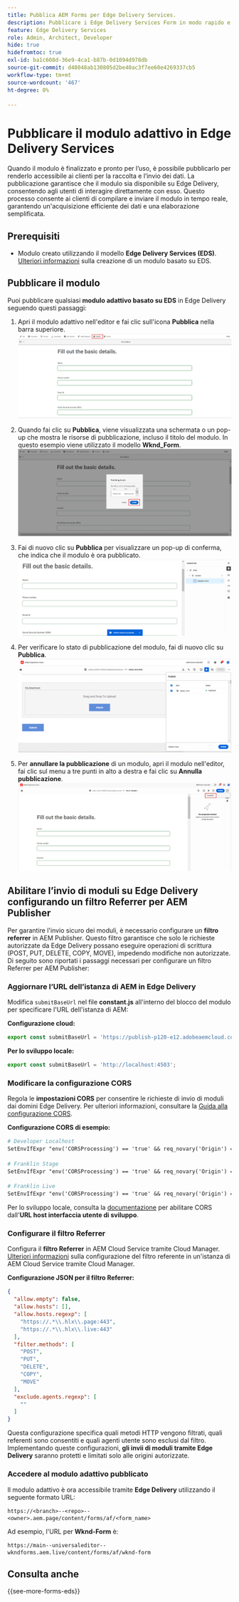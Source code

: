 ```yaml
---
title: Pubblica AEM Forms per Edge Delivery Services.
description: Pubblicare i Edge Delivery Services Form in modo rapido e semplice.
feature: Edge Delivery Services
role: Admin, Architect, Developer
hide: true
hidefromtoc: true
exl-id: ba1c608d-36e9-4ca1-b87b-0d1094d978db
source-git-commit: d48048ab130805d2be40ac3f7ee60e4269337cb5
workflow-type: tm+mt
source-wordcount: '467'
ht-degree: 0%

---
```


# Pubblicare il modulo adattivo in Edge Delivery Services

Quando il modulo è finalizzato e pronto per l’uso, è possibile pubblicarlo per renderlo accessibile ai clienti per la raccolta e l’invio dei dati. La pubblicazione garantisce che il modulo sia disponibile su Edge Delivery, consentendo agli utenti di interagire direttamente con esso. Questo processo consente ai clienti di compilare e inviare il modulo in tempo reale, garantendo un&#39;acquisizione efficiente dei dati e una elaborazione semplificata.

## Prerequisiti

* Modulo creato utilizzando il modello **Edge Delivery Services (EDS)**. [Ulteriori informazioni](/help/edge/docs/forms/universal-editor/getting-started-universal-editor.md) sulla creazione di un modulo basato su EDS.

## Pubblicare il modulo

Puoi pubblicare qualsiasi **modulo adattivo basato su EDS** in Edge Delivery seguendo questi passaggi:

<!--1. Select the **Adaptive Form** that you want to publish and click the **Edit** ![edit icon](/help/forms/assets/edit.svg) icon.
   ![Select EDS-Based Form](/help/forms/assets/select-eds-based-form.png)-->

1. Apri il modulo adattivo nell&#39;editor e fai clic sull&#39;icona **Pubblica** nella barra superiore.
   ![Fai clic su Pubblica](/help/forms/assets/publish-icon-eds-form.png)

1. Quando fai clic su **Pubblica**, viene visualizzata una schermata o un pop-up che mostra le risorse di pubblicazione, incluso il titolo del modulo. In questo esempio viene utilizzato il modello **Wknd_Form**.
   ![Al clic del mouse](/help/forms/assets/on-click-publish.png)

1. Fai di nuovo clic su **Pubblica** per visualizzare un pop-up di conferma, che indica che il modulo è ora pubblicato.
   ![Pubblicazione completata](/help/forms/assets/publish-success.png)

1. Per verificare lo stato di pubblicazione del modulo, fai di nuovo clic su **Pubblica**.
   ![Stato pubblicazione](/help/forms/assets/publish-status.png)

1. Per **annullare la pubblicazione** di un modulo, apri il modulo nell&#39;editor, fai clic sul menu a tre punti in alto a destra e fai clic su **Annulla pubblicazione**.
   ![Annulla pubblicazione](/help/forms/assets/unpublish--form.png)

## Abilitare l’invio di moduli su Edge Delivery configurando un filtro Referrer per AEM Publisher

Per garantire l&#39;invio sicuro dei moduli, è necessario configurare un **filtro referrer** in AEM Publisher. Questo filtro garantisce che solo le richieste autorizzate da Edge Delivery possano eseguire operazioni di scrittura (POST, PUT, DELETE, COPY, MOVE), impedendo modifiche non autorizzate. Di seguito sono riportati i passaggi necessari per configurare un filtro Referrer per AEM Publisher:

### Aggiornare l’URL dell’istanza di AEM in Edge Delivery

Modifica `submitBaseUrl` nel file **constant.js** all&#39;interno del blocco del modulo per specificare l&#39;URL dell&#39;istanza di AEM:

**Configurazione cloud:**

```js
export const submitBaseUrl = 'https://publish-p120-e12.adobeaemcloud.com';
```
**Per lo sviluppo locale:**

```js
export const submitBaseUrl = 'http://localhost:4503';
```

### Modificare la configurazione CORS

Regola le **impostazioni CORS** per consentire le richieste di invio di moduli dai domini Edge Delivery. Per ulteriori informazioni, consultare la [Guida alla configurazione CORS](https://experienceleague.adobe.com/en/docs/experience-manager-learn/getting-started-with-aem-headless/deployments/configurations/cors).

**Configurazione CORS di esempio:**

```apache
# Developer Localhost
SetEnvIfExpr "env('CORSProcessing') == 'true' && req_novary('Origin') =~ m#(http://localhost(:\d+)?$)#" CORSTrusted=true

# Franklin Stage
SetEnvIfExpr "env('CORSProcessing') == 'true' && req_novary('Origin') =~ m#(https://.*\.hlx\.page$)#" CORSTrusted=true  

# Franklin Live
SetEnvIfExpr "env('CORSProcessing') == 'true' && req_novary('Origin') =~ m#(https://.*\.hlx\.live$)#" CORSTrusted=true
```
Per lo sviluppo locale, consulta la [documentazione](https://experienceleague.adobe.com/en/docs/experience-manager-cloud-service/content/headless/deployment/referrer-filter) per abilitare CORS dall&#39;**URL host interfaccia utente di sviluppo**.

### Configurare il filtro Referrer

Configura il **filtro Referrer** in AEM Cloud Service tramite Cloud Manager. [Ulteriori informazioni](https://experienceleague.adobe.com/en/docs/experience-manager-learn/foundation/security/understand-cross-origin-resource-sharing) sulla configurazione del filtro referente in un&#39;istanza di AEM Cloud Service tramite Cloud Manager.

**Configurazione JSON per il filtro Referrer:**

```json
{
  "allow.empty": false,
  "allow.hosts": [],
  "allow.hosts.regexp": [
    "https://.*\\.hlx\\.page:443",
    "https://.*\\.hlx\\.live:443"
  ],
  "filter.methods": [
    "POST",
    "PUT",
    "DELETE",
    "COPY",
    "MOVE"
  ],
  "exclude.agents.regexp": [
    ""
  ]
}
```

Questa configurazione specifica quali metodi HTTP vengono filtrati, quali referenti sono consentiti e quali agenti utente sono esclusi dal filtro. Implementando queste configurazioni, **gli invii di moduli tramite Edge Delivery** saranno protetti e limitati solo alle origini autorizzate.

### Accedere al modulo adattivo pubblicato

Il modulo adattivo è ora accessibile tramite **Edge Delivery** utilizzando il seguente formato URL:

```
https://<branch>--<repo>--<owner>.aem.page/content/forms/af/<form_name>
```

Ad esempio, l&#39;URL per **Wknd-Form** è:

```
https://main--universaleditor--wkndforms.aem.live/content/forms/af/wknd-form
```


## Consulta anche

{{see-more-forms-eds}}
